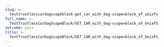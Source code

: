 ```yaml
---
slug: >-
  testtrustlesscardagscopeblock-get_car_with_dag-scope=block_of_unixfs_file_on_a_path_(format=car)-header_content-type
full_name: >-
  TestTrustlessCarDagScopeBlock/GET_CAR_with_dag-scope=block_of_UnixFS_file_on_a_path_(format=car)/Header_Content-Type
outcome: pass
title: >-
  TestTrustlessCarDagScopeBlock/GET_CAR_with_dag-scope=block_of_UnixFS_file_on_a_path_(format=car)/Header_Content-Type
---
```


